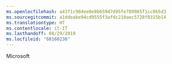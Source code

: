 ```yaml
---
ms.openlocfilehash: a43f1c904ee0e8b659d7d95fe789985f1cc0b5d3
ms.sourcegitcommit: a1ddeabe94cd9555f3afdc210aec5728f0315b14
ms.translationtype: HT
ms.contentlocale: it-IT
ms.lasthandoff: 08/29/2019
ms.locfileid: "68160236"
---
```

 Microsoft 